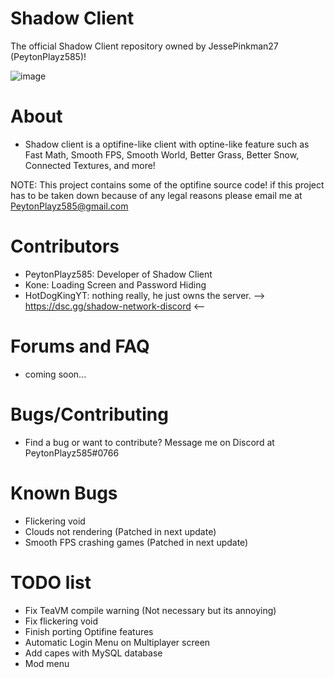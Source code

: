 # Shadow Client

The official Shadow Client repository owned by JessePinkman27 (PeytonPlayz585)!

![image](https://user-images.githubusercontent.com/114885346/226247382-a5f46a8a-1c15-416d-9607-2319fd8d1a9a.png)

# About
- Shadow client is a optifine-like client with optine-like feature such as Fast Math, Smooth FPS, Smooth World, Better Grass, Better Snow, Connected Textures, and more!

NOTE: This project contains some of the optifine source code!
if this project has to be taken down because of any legal reasons please email me at PeytonPlayz585@gmail.com

# Contributors

- PeytonPlayz585: Developer of Shadow Client
- Kone: Loading Screen and Password Hiding
- HotDogKingYT: nothing really, he just owns the server. --> https://dsc.gg/shadow-network-discord <--

# Forums and FAQ
- coming soon...

# Bugs/Contributing
- Find a bug or want to contribute? Message me on Discord at PeytonPlayz585#0766

# Known Bugs
- Flickering void
- Clouds not rendering (Patched in next update)
- Smooth FPS crashing games (Patched in next update)

# TODO list 
- Fix TeaVM compile warning (Not necessary but its annoying)
- Fix flickering void
- Finish porting Optifine features
- Automatic Login Menu on Multiplayer screen
- Add capes with MySQL database
- Mod menu
